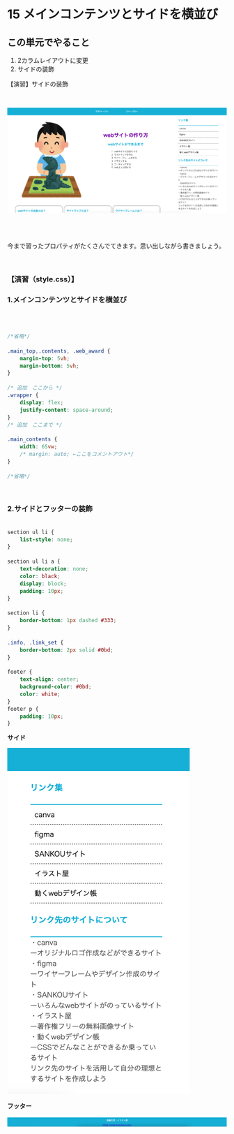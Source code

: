# **15 メインコンテンツとサイドを横並び**

## **この単元でやること**

1. 2カラムレイアウトに変更
2. サイドの装飾

【演習】サイドの装飾

<br>

![html](img/15_img01.png)

<br><br>

今まで習ったプロパティがたくさんでてきます。思い出しながら書きましょう。

<br>

### **【演習（style.css）】**

### **1.メインコンテンツとサイドを横並び**

<br>


```css

/*省略*/

.main_top,.contents, .web_award {
    margin-top: 5vh;
    margin-bottom: 5vh;
}

/* 追加　ここから */
.wrapper {
    display: flex;
    justify-content: space-around;
}
/* 追加　ここまで */

.main_contents {
    width: 65vw;
    /* margin: auto; ←ここをコメントアウト*/
}

/*省略*/

```

<br>

### **2.サイドとフッターの装飾**

```css

section ul li {
    list-style: none;
}

section ul li a {
    text-decoration: none;
    color: black;
    display: block;
    padding: 10px;
}

section li {
    border-bottom: 1px dashed #333;
}

.info, .link_set {
    border-bottom: 2px solid #0bd;
} 

footer {
    text-align: center;
    background-color: #0bd;
    color: white;
}
footer p {
    padding: 10px;
}

```

**サイド** 

![html](img/15_img02.png)

**フッター** 

![html](img/15_img03.png)

<br>
